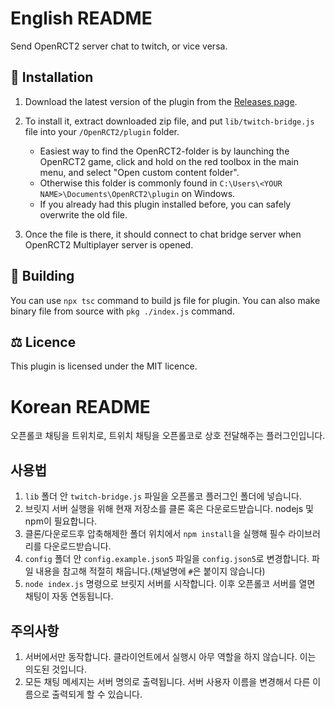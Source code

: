 # English README

Send OpenRCT2 server chat to twitch, or vice versa.

## 🚀 Installation
1. Download the latest version of the plugin from the [Releases page](https://github.com/Lastorder-DC/openrct2-twitch-bridge/releases).

2. To install it, extract downloaded zip file, and put `lib/twitch-bridge.js` file into your `/OpenRCT2/plugin` folder.

    * Easiest way to find the OpenRCT2-folder is by launching the OpenRCT2 game, click and hold on the red toolbox in the main menu, and select "Open custom content folder".
    * Otherwise this folder is commonly found in `C:\Users\<YOUR NAME>\Documents\OpenRCT2\plugin` on Windows.
    * If you already had this plugin installed before, you can safely overwrite the old file.

3. Once the file is there, it should connect to chat bridge server when OpenRCT2 Multiplayer server is opened.

## 🔨 Building
You can use `npx tsc` command to build js file for plugin. You can also make binary file from source with `pkg ./index.js` command.

## ⚖️ Licence
This plugin is licensed under the MIT licence.

# Korean README

오픈롤코 채팅을 트위치로, 트위치 채팅을 오픈롤코로 상호 전달해주는 플러그인입니다.

## 사용법
1. `lib` 폴더 안 `twitch-bridge.js` 파일을 오픈롤코 플러그인 폴더에 넣습니다.
1. 브릿지 서버 실행을 위해 현재 저장소를 클론 혹은 다운로드받습니다. nodejs 및 npm이 필요합니다.
1. 클론/다운로드후 압축해제한 폴더 위치에서 `npm install`을 실행해 필수 라이브러리를 다운로드받습니다.
1. `config` 폴더 안 `config.example.json5` 파일을 `config.json5`로 변경합니다. 파일 내용을 참고해 적절히 채웁니다.(채널명에 `#`은 붙이지 않습니다)
1. `node index.js` 명령으로 브릿지 서버를 시작합니다. 이후 오픈롤코 서버를 열면 채팅이 자동 연동됩니다.

## 주의사항
1. 서버에서만 동작합니다. 클라이언트에서 실행시 아무 역할을 하지 않습니다. 이는 의도된 것입니다.
1. 모든 채팅 메세지는 서버 명의로 출력됩니다. 서버 사용자 이름을 변경해서 다른 이름으로 출력되게 할 수 있습니다.
